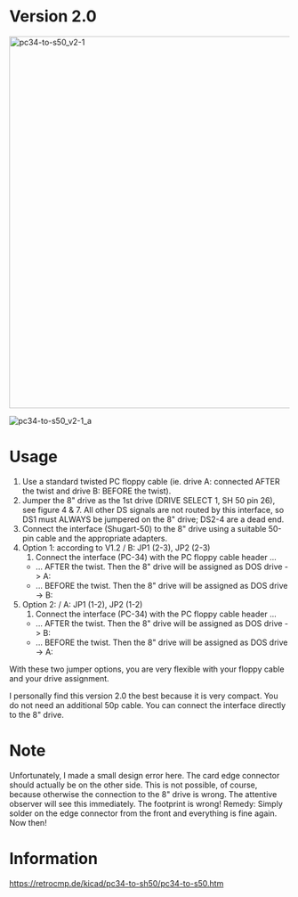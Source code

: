 # Version 2.0

<img width="668" alt="pc34-to-s50_v2-1" src="https://user-images.githubusercontent.com/52176362/119269609-e4cf3380-bbf8-11eb-9f89-f99ac58fc353.png">

![pc34-to-s50_v2-1_a](https://user-images.githubusercontent.com/52176362/119269819-ebaa7600-bbf9-11eb-89e4-d0762b8e8d36.jpg)

# Usage

1. Use a standard twisted PC floppy cable (ie. drive A: connected AFTER the twist and drive B: BEFORE the twist).
2. Jumper the 8" drive as the 1st drive (DRIVE SELECT 1, SH 50 pin 26), see figure 4 & 7. All other DS signals are not routed by this interface, so DS1 must ALWAYS be jumpered on the 8" drive; DS2-4 are a dead end.
3. Connect the interface (Shugart-50) to the 8" drive using a suitable 50-pin cable and the appropriate adapters.
4. Option 1: according to V1.2 / B: JP1 (2-3), JP2 (2-3)
    1. Connect the interface (PC-34) with the PC floppy cable header ...
      - ... AFTER the twist. Then the 8" drive will be assigned as DOS drive -> A:
      - ... BEFORE the twist. Then the 8" drive will be assigned as DOS drive -> B:
5. Option 2: / A: JP1 (1-2), JP2 (1-2)
    1. Connect the interface (PC-34) with the PC floppy cable header ...
      - ... AFTER the twist. Then the 8" drive will be assigned as DOS drive -> B:
      - ... BEFORE the twist. Then the 8" drive will be assigned as DOS drive -> A:

With these two jumper options, you are very flexible with your floppy cable and your drive assignment.

I personally find this version 2.0 the best because it is very compact. You do not need an additional 50p cable. You can connect the interface directly to the 8" drive.

# Note

Unfortunately, I made a small design error here. The card edge connector should actually be on the other side. This is not possible, of course, because otherwise the connection to the 8" drive is wrong. The attentive observer will see this immediately. The footprint is wrong! Remedy: Simply solder on the edge connector from the front and everything is fine again. Now then!

# Information

https://retrocmp.de/kicad/pc34-to-sh50/pc34-to-s50.htm
